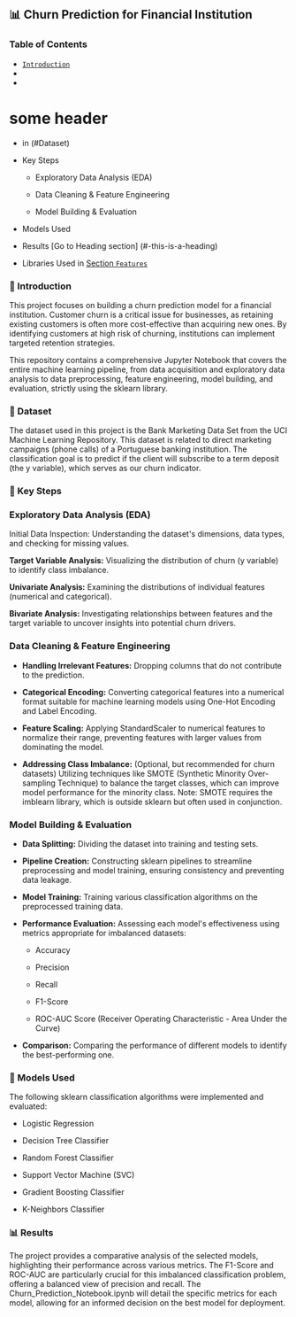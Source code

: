 ## 📊 Churn Prediction for Financial Institution

### Table of Contents

- [`Introduction`](#Introduction)
- 
- <a name="custom_anchor_name"></a>
# some header

- in (#Dataset)

- Key Steps

    - Exploratory Data Analysis (EDA)

    - Data Cleaning & Feature Engineering

    - Model Building & Evaluation

- Models Used

- Results   [Go to Heading section] (#-this-is-a-heading)

- Libraries Used
in [Section `Features`](#feature)
### 🚀 Introduction
This project focuses on building a churn prediction model for a financial institution. Customer churn is a critical issue for businesses, as retaining existing customers is often more cost-effective than acquiring new ones. By identifying customers at high risk of churning, institutions can implement targeted retention strategies.

This repository contains a comprehensive Jupyter Notebook that covers the entire machine learning pipeline, from data acquisition and exploratory data analysis to data preprocessing, feature engineering, model building, and evaluation, strictly using the sklearn library.

### 💾 Dataset
The dataset used in this project is the Bank Marketing Data Set from the UCI Machine Learning Repository. This dataset is related to direct marketing campaigns (phone calls) of a Portuguese banking institution. The classification goal is to predict if the client will subscribe to a term deposit (the y variable), which serves as our churn indicator.

### 🔑 Key Steps

### Exploratory Data Analysis (EDA)
Initial Data Inspection: Understanding the dataset's dimensions, data types, and checking for missing values.

**Target Variable Analysis:** Visualizing the distribution of churn (y variable) to identify class imbalance.

**Univariate Analysis:** Examining the distributions of individual features (numerical and categorical).

**Bivariate Analysis:** Investigating relationships between features and the target variable to uncover insights into potential churn drivers.

### Data Cleaning & Feature Engineering ###
  - **Handling Irrelevant Features:** Dropping columns that do not contribute to the prediction.

  - **Categorical Encoding:** Converting categorical features into a numerical format suitable for machine learning models using One-Hot Encoding and Label Encoding.

  - **Feature Scaling:** Applying StandardScaler to numerical features to normalize their range, preventing features with larger values from dominating the model.

  - **Addressing Class Imbalance:** (Optional, but recommended for churn datasets) Utilizing techniques like SMOTE (Synthetic Minority Over-sampling Technique) to balance the target classes, which can improve model performance for the minority class. Note: SMOTE requires the imblearn library, which is outside sklearn but often used in conjunction.

### Model Building & Evaluation ###
- **Data Splitting:** Dividing the dataset into training and testing sets.

- **Pipeline Creation:** Constructing sklearn pipelines to streamline preprocessing and model training, ensuring consistency and preventing data leakage.

- **Model Training:** Training various classification algorithms on the preprocessed training data.

- **Performance Evaluation:** Assessing each model's effectiveness using metrics appropriate for imbalanced datasets:

    - Accuracy

    - Precision

    - Recall

    - F1-Score

    - ROC-AUC Score (Receiver Operating Characteristic - Area Under the Curve)

- **Comparison:** Comparing the performance of different models to identify the best-performing one.

### 🤖 Models Used ###
The following sklearn classification algorithms were implemented and evaluated:

  - Logistic Regression

  - Decision Tree Classifier

  - Random Forest Classifier

  - Support Vector Machine (SVC)

  - Gradient Boosting Classifier

  - K-Neighbors Classifier

### 📊 Results
The project provides a comparative analysis of the selected models, highlighting their performance across various metrics. The F1-Score and ROC-AUC are particularly crucial for this imbalanced classification problem, offering a balanced view of precision and recall. The Churn_Prediction_Notebook.ipynb will detail the specific metrics for each model, allowing for an informed decision on the best model for deployment.
